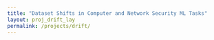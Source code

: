 ```yaml
---
title: "Dataset Shifts in Computer and Network Security ML Tasks"
layout: proj_drift_lay
permalink: /projects/drift/
---
```


